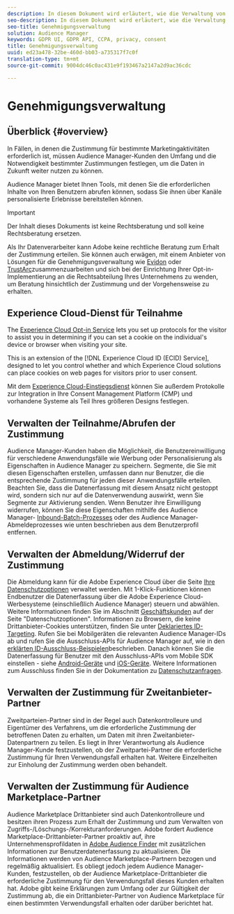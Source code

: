 ```yaml
---
description: In diesem Dokument wird erläutert, wie die Verwaltung von Genehmigungen in Audience Manager funktioniert.
seo-description: In diesem Dokument wird erläutert, wie die Verwaltung von Genehmigungen in Audience Manager funktioniert.
seo-title: Genehmigungsverwaltung
solution: Audience Manager
keywords: GDPR UI, GDPR API, CCPA, privacy, consent
title: Genehmigungsverwaltung
uuid: ed23a478-32be-460d-bb03-a735317f7c0f
translation-type: tm+mt
source-git-commit: 9004dc46c0ac431e9f193467a2147a2d9ac36cdc

---
```



# Genehmigungsverwaltung

## Überblick {#overview}

In Fällen, in denen die Zustimmung für bestimmte Marketingaktivitäten erforderlich ist, müssen Audience Manager-Kunden den Umfang und die Notwendigkeit bestimmter Zustimmungen festlegen, um die Daten in Zukunft weiter nutzen zu können.

Audience Manager bietet Ihnen Tools, mit denen Sie die erforderlichen Inhalte von Ihren Benutzern abrufen können, sodass Sie ihnen über Kanäle personalisierte Erlebnisse bereitstellen können.

>[!IMPORTANT]
>
> Der Inhalt dieses Dokuments ist keine Rechtsberatung und soll keine Rechtsberatung ersetzen.
>
> Als Ihr Datenverarbeiter kann Adobe keine rechtliche Beratung zum Erhalt der Zustimmung erteilen. Sie können auch erwägen, mit einem Anbieter von Lösungen für die Genehmigungsverwaltung wie [Evidon](https://theblog.adobe.com/evidon-builds-gdpr-universal-consent-integration-with-launch-by-adobe/) oder [TrustArc](https://theblog.adobe.com/trustarc-builds-consent-integration-launch-adobe/)zusammenzuarbeiten und sich bei der Einrichtung Ihrer Opt-in-Implementierung an die Rechtsabteilung Ihres Unternehmens zu wenden, um Beratung hinsichtlich der Zustimmung und der Vorgehensweise zu erhalten.

## Experience Cloud-Dienst für Teilnahme

The [Experience Cloud Opt-in Service](https://docs.adobe.com/content/help/en/id-service/using/implementation-guides/opt-in-service/optin-overview.html) lets you set up protocols for the visitor to assist you in determining if you can set a cookie on the individual's device or browser when visiting your site.

This is an extension of the [!DNL Experience Cloud ID (ECID) Service], designed to let you control whether and which Experience Cloud solutions can place cookies on web pages for visitors prior to user consent.

Mit dem [Experience Cloud-Einstiegsdienst](https://docs.adobe.com/content/help/en/id-service/using/implementation-guides/opt-in-service/optin-overview.html) können Sie außerdem Protokolle zur Integration in Ihre Consent Management Platform (CMP) und vorhandene Systeme als Teil Ihres größeren Designs festlegen.

## Verwalten der Teilnahme/Abrufen der Zustimmung

Audience Manager-Kunden haben die Möglichkeit, die Benutzereinwilligung für verschiedene Anwendungsfälle wie Werbung oder Personalisierung als Eigenschaften in Audience Manager zu speichern. Segmente, die Sie mit diesen Eigenschaften erstellen, umfassen dann nur Benutzer, die die entsprechende Zustimmung für jeden dieser Anwendungsfälle erteilen. Beachten Sie, dass die Datenerfassung mit diesem Ansatz nicht gestoppt wird, sondern sich nur auf die Datenverwendung auswirkt, wenn Sie Segmente zur Aktivierung senden. Wenn Benutzer ihre Einwilligung widerrufen, können Sie diese Eigenschaften mithilfe des Audience Manager- [Inbound-Batch-Prozesses](../../integration/sending-audience-data/batch-data-transfer-explained/inbound-file-contents.md) oder des Audience Manager-Abmeldeprozesses wie unten beschrieben aus dem Benutzerprofil entfernen.

## Verwalten der Abmeldung/Widerruf der Zustimmung

Die Abmeldung kann für die Adobe Experience Cloud über die Seite [Ihre Datenschutzoptionen](https://www.adobe.com/privacy/opt-out.html#customeruse) verwaltet werden. Mit 1-Klick-Funktionen können Endbenutzer die Datenerfassung über die Adobe Experience Cloud-Werbesysteme (einschließlich Audience Manager) steuern und abwählen. Weitere Informationen finden Sie im Abschnitt [Geschäftskunden](https://www.adobe.com/privacy/opt-out.html#customeruse) auf der Seite "Datenschutzoptionen". Informationen zu Browsern, die keine Drittanbieter-Cookies unterstützen, finden Sie unter [Deklariertes ID-Targeting](../../features/declared-ids.md#declared-id-targeting). Rufen Sie bei Mobilgeräten die relevanten Audience Manager-IDs ab und rufen Sie die Ausschluss-APIs für Audience Manager auf, wie in den [erklärten ID-Ausschluss-Beispielen](../../features/declared-ids.md#opt-out-examples)beschrieben. Danach können Sie die Datenerfassung für Benutzer mit den Ausschluss-APIs vom Mobile SDK einstellen - siehe [Android-Geräte](https://marketing.adobe.com/resources/help/en_US/mobile/android/privacy.html) und [iOS-Geräte](https://marketing.adobe.com/resources/help/en_US/mobile/ios/privacy.html). Weitere Informationen zum Ausschluss finden Sie in der Dokumentation zu [Datenschutzanfragen](../../overview/data-security-and-privacy/data-privacy-requests.md).

## Verwalten der Zustimmung für Zweitanbieter-Partner

Zweitparteien-Partner sind in der Regel auch Datenkontrolleure und Eigentümer des Verfahrens, um die erforderliche Zustimmung der betroffenen Daten zu erhalten, um Daten mit ihren Zweitanbieter-Datenpartnern zu teilen. Es liegt in Ihrer Verantwortung als Audience Manager-Kunde festzustellen, ob der Zweitpartei-Partner die erforderliche Zustimmung für Ihren Verwendungsfall erhalten hat. Weitere Einzelheiten zur Einholung der Zustimmung werden oben behandelt.

## Verwalten der Zustimmung für Audience Marketplace-Partner

Audience Marketplace Drittanbieter sind auch Datenkontrolleure und besitzen ihren Prozess zum Erhalt der Zustimmung und zum Verwalten von Zugriffs-/Löschungs-/Korrekturanforderungen. Adobe fordert Audience Marketplace-Drittanbieter-Partner proaktiv auf, ihre Unternehmensprofildaten in [Adobe Audience Finder](https://www.adobe-audience-finder.com/) mit zusätzlichen Informationen zur Benutzerdatenerfassung zu aktualisieren. Die Informationen werden von Audience Marketplace-Partnern bezogen und regelmäßig aktualisiert. Es obliegt jedoch jedem Audience Manager-Kunden, festzustellen, ob der Audience Marketplace-Drittanbieter die erforderliche Zustimmung für den Verwendungsfall dieses Kunden erhalten hat. Adobe gibt keine Erklärungen zum Umfang oder zur Gültigkeit der Zustimmung ab, die ein Drittanbieter-Partner von Audience Marketplace für einen bestimmten Verwendungsfall erhalten oder darüber berichtet hat.
